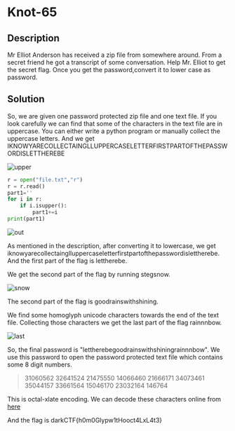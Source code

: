 # Knot-65

## Description

Mr Elliot Anderson has received a zip file from somewhere around. From a secret friend he got a transcript of some conversation. Help Mr. Elliot to get the secret flag. Once you get the password,convert it to lower case as password.

## Solution

So, we are given one password protected zip file and one text file. If you look carefully we can find that some of the characters in the text file are in uppercase. You can either write a python program or manually collect the uppercase letters. And we get IKNOWYARECOLLECTAINGLLUPPERCASELETTERFIRSTPARTOFTHEPASSWORDISLETTHEREBE

![upper](https://github.com/ksridevi2908/CTF-Write-ups/blob/master/docs/forensics/DarkCTF/Knot-65/1.png)

``` python
r = open("file.txt","r")
r = r.read()
part1=''
for i in r:
	if i.isupper():
		part1+=i
print(part1) 
```
![out](https://github.com/ksridevi2908/CTF-Write-ups/blob/master/docs/forensics/DarkCTF/Knot-65/2.png)

As mentioned in the description, after converting it to lowercase, we get iknowyarecollectainglluppercaseletterfirstpartofthepasswordislettherebe. And the first part of the flag is lettherebe.

We get the second part of the flag by running stegsnow. 

![snow](https://github.com/ksridevi2908/CTF-Write-ups/blob/master/docs/forensics/DarkCTF/Knot-65/3.png)

The second part of the flag is goodrainswithshining.

We find some homoglyph unicode characters towards the end of the text file. Collecting those characters we get the last part of the flag rainnnbow. 

![last](https://github.com/ksridevi2908/CTF-Write-ups/blob/master/docs/forensics/DarkCTF/Knot-65/4.png)

So, the final password is "lettherebegoodrainswithshiningrainnnbow". We use this password to open the password protected text file which contains some 8 digit numbers.

> 31060562 32641524 21475550 14066460 21666171 34073461 35044157 33661564 15046170 23032164 146764

This is octal-xlate encoding. We can decode these characters online from [here](https://www.paulschou.com/tools/xlate/)

And the flag is darkCTF{h0m0Glypw1tHooct4LxL4t3}



